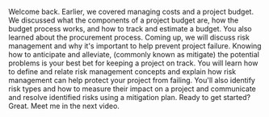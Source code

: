 
Welcome back. Earlier, we covered managing costs and a project budget. We discussed what the components of a project budget are, how the budget process works, and how to track and estimate a budget. You also learned about the procurement process. Coming up, we will discuss risk management and why it's important to help prevent project failure. Knowing how to anticipate and alleviate, (commonly known as mitigate) the potential problems is your best bet for keeping a project on track. You will learn how to define and relate risk management concepts and explain how risk management can help protect your project from failing. You'll also identify risk types and how to measure their impact on a project and communicate and resolve identified risks using a mitigation plan. Ready to get started? Great. Meet me in the next video.

​